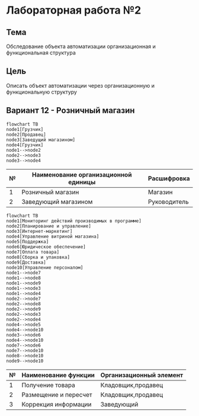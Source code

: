 # Лабораторная работа №2 #

## Тема ##

Обследование объекта автоматизации организационная и функциональная структура

## Цель ##

Описать объект автоматизации через организационную и функциональную структуру

## Вариант 12 - Розничный магазин ##

```mermaid
flowchart TB
node1[Грузчик]
node2[Продавец]
node3[Заведущий магазином]
node4[Грузчик]
node1-->node2
node2-->node3
node3-->node4
```

|№|Наименование организационной единицы|Расшифровка|
|---|---|---|
|1|Розничный магазин|Магазин|
|2|Заведующий магазином|Руководитель|

```mermaid
flowchart TB
node1[Мониторинг действий производимых в программе]
node2[Планирование и управление]
node3[Интернет-маркетинг]
node4[Управление витриной магазина]
node5[Поддержка]
node6[Юридическое обеспечение]
node7[Оплата товара]
node8[Сборка и упаковка]
node9[Доставка]
node10[Управление персоналом]
node1-->node7
node1-->node8
node1-->node9
node1-->node3
node1-->node4
node2-->node7
node2-->node8
node2-->node9
node2-->node3
node2-->node4
node4-->node5
node4-->node10
node3-->node6
node4-->node10
node7-->node6
node7-->node10
node8-->node10
node9-->node10
```

|№|Наименование функции|Организационный элемент|
|---|---|---|
|1|Получение товара|Кладовщик,продавец|
|2|Размещение и пересчет|Кладовщик,продавец|
|3|Коррекция информации|Заведующий|